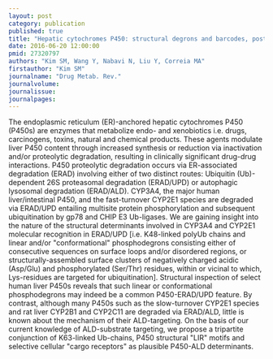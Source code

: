 ```yaml
---
layout: post
category: publication
published: true
title: "Hepatic cytochromes P450: structural degrons and barcodes, posttranslational modifications and cellular adapters in the ERAD-endgame."
date: 2016-06-20 12:00:00
pmid: 27320797
authors: "Kim SM, Wang Y, Nabavi N, Liu Y, Correia MA"
firstauthor: "Kim SM"
journalname: "Drug Metab. Rev."
journalvolume: 
journalissue: 
journalpages: 
---
```


The endoplasmic reticulum (ER)-anchored hepatic cytochromes P450 (P450s) are enzymes that metabolize endo- and xenobiotics i.e. drugs, carcinogens, toxins, natural and chemical products. These agents modulate liver P450 content through increased synthesis or reduction via inactivation and/or proteolytic degradation, resulting in clinically significant drug-drug interactions. P450 proteolytic degradation occurs via ER-associated degradation (ERAD) involving either of two distinct routes: Ubiquitin (Ub)-dependent 26S proteasomal degradation (ERAD/UPD) or autophagic lysosomal degradation (ERAD/ALD). CYP3A4, the major human liver/intestinal P450, and the fast-turnover CYP2E1 species are degraded via ERAD/UPD entailing multisite protein phosphorylation and subsequent ubiquitination by gp78 and CHIP E3 Ub-ligases. We are gaining insight into the nature of the structural determinants involved in CYP3A4 and CYP2E1 molecular recognition in ERAD/UPD [i.e. K48-linked polyUb chains and linear and/or &quot;conformational&quot; phosphodegrons consisting either of consecutive sequences on surface loops and/or disordered regions, or structurally-assembled surface clusters of negatively charged acidic (Asp/Glu) and phosphorylated (Ser/Thr) residues, within or vicinal to which, Lys-residues are targeted for ubiquitination]. Structural inspection of select human liver P450s reveals that such linear or conformational phosphodegrons may indeed be a common P450-ERAD/UPD feature. By contrast, although many P450s such as the slow-turnover CYP2E1 species and rat liver CYP2B1 and CYP2C11 are degraded via ERAD/ALD, little is known about the mechanism of their ALD-targeting. On the basis of our current knowledge of ALD-substrate targeting, we propose a tripartite conjunction of K63-linked Ub-chains, P450 structural &quot;LIR&quot; motifs and selective cellular &quot;cargo receptors&quot; as plausible P450-ALD determinants.

